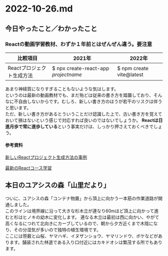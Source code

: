 # 2022-10-26.md

## 今日やったこと／わかったこと
### Reactの動画学習教材、わずか１年前とはぜんぜん違う。要注意

比較項目| 2021年　| 2022年
----|----|----
Reactプロジェクト生成方法|$ npx create-react-app <i>projectname</i>|$ npm create vite@latest |

あまり神経質になりすぎることもないような気はします。  
というのは最新の動画教材でも、まだ殆どは従来の書き方を踏襲しており、そんなに不自由しないからです。むしろ、新しい書き方のほうが若干のリスクは伴うと思います。  
ただ、新しい書き方があるとういうことだけ認識した上で、古い書き方を覚えておいて損はないという感じで対応すれば良いのではないでしょうか。
<b>Reactは日進月歩で常に進歩している</b>という事実だけは、しっかり押さえておくべきでしょう。

#### 参考資料


[新しいReactプロジェクト生成方法の事例](https://www.youtube.com/watch?v=uuAdVs7sbAs)

[最新のReactコース学習](https://youtube.com/playlist?list=PLpPqplz6dKxW5ZfERUPoYTtNUNvrEebAR)

## 本日のユアシスの森「山里だより」
ついに、ユアシスの森「コンテナ物置」から頂上に向かう一本筋の作業道路が開通しました。  
このラインは境界線に沿って大きな杉木立が連なり60mほど頂上に向かって進むと杉はヒノキの幼木に変化します。 
連なる木立は最初は西に向かい、やがて高くなるにつれて北向きにカーブしているので、朝から夕方近くまで木陰になり、その分湿気が多いので独特の植生環境です。  
ここには笹薮と山桜、ヤマハギ、イヌザンショウ、ヤマリンドウ、ボケなどがあります。舗装された林道である入り口付近にはカキドオシは繁茂する所でもあります。

